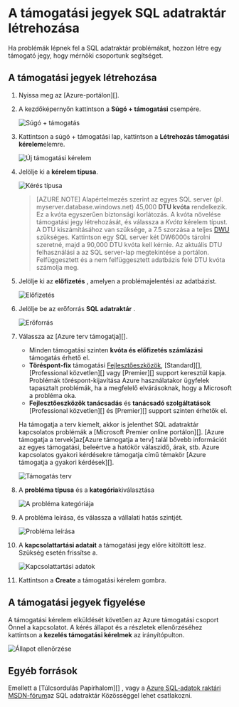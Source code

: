 <properties
   pageTitle="A támogatási jegyek létrehozása az SQL adatraktár |} Microsoft Azure"
   description="Hogyan lehet a támogatási jegyek létrehozása az Azure SQL-adatraktár."
   services="sql-data-warehouse"
   documentationCenter="NA"
   authors="sonyam"
   manager="barbkess"
   editor=""/>

<tags
   ms.service="sql-data-warehouse"
   ms.devlang="NA"
   ms.topic="get-started-article"
   ms.tgt_pltfrm="NA"
   ms.workload="data-services"
   ms.date="09/01/2016"
   ms.author="sonyama;barbkess"/>

# <a name="how-to-create-a-support-ticket-for-sql-data-warehouse"></a>A támogatási jegyek SQL adatraktár létrehozása
 
Ha problémák lépnek fel a SQL adatraktár problémákat, hozzon létre egy támogató jegy, hogy mérnöki csoportunk segítséget.

## <a name="create-a-support-ticket"></a>A támogatási jegyek létrehozása

1. Nyissa meg az [Azure-portálon][].

2. A kezdőképernyőn kattintson a **Súgó + támogatási** csempére.

    ![Súgó + támogatás](./media/sql-data-warehouse-get-started-create-support-ticket/help-support.png)

3. Kattintson a súgó + támogatási lap, kattintson a **Létrehozás támogatási kérelem**elemre.

    ![Új támogatási kérelem](./media/sql-data-warehouse-get-started-create-support-ticket/create-support-request.png)
    
    <a name="request-quota-change"></a> 

4. Jelölje ki a **kérelem típusa**.

    ![Kérés típusa](./media/sql-data-warehouse-get-started-create-support-ticket/request-type.png)
    
    >[AZURE.NOTE]  Alapértelmezés szerint az egyes SQL server (pl. myserver.database.windows.net) 45,000 **DTU kvóta** rendelkezik. Ez a kvóta egyszerűen biztonsági korlátozás. A kvóta növelése támogatási jegy létrehozását, és válassza a *Kvóta* kérelem típust. A DTU kiszámításához van szüksége, a 7.5 szorzása a teljes [DWU][] szükséges. Kattintson egy SQL server két DW6000s tárolni szeretné, majd a 90,000 DTU kvóta kell kérnie.  Az aktuális DTU felhasználási a az SQL server-lap megtekintése a portálon. Felfüggesztett és a nem felfüggesztett adatbázis felé DTU kvóta számolja meg. 

5. Jelölje ki az **előfizetés** , amelyen a problémajelentési az adatbázist.

    ![Előfizetés](./media/sql-data-warehouse-get-started-create-support-ticket/subscription.png)

6. Jelölje be az erőforrás **SQL adatraktár** .

    ![Erőforrás](./media/sql-data-warehouse-get-started-create-support-ticket/resource.png)

7. Válassza az [Azure terv támogatja][].

    - Minden támogatási szinten **kvóta és előfizetés számlázási** támogatás érhető el.
    - **Töréspont-fix** támogatási [Fejlesztőeszközök][], [Standard][], [Professional közvetlen][] vagy [Premier][] support keresztül kapja. Problémák töréspont-kijavítása Azure használatakor ügyfelek tapasztalt problémák, ha a megfelelő elvárásoknak, hogy a Microsoft a probléma oka.
    - **Fejlesztőeszközök tanácsadás** és **tanácsadó szolgáltatások** [Professional közvetlen][] és [Premier][] support szinten érhetők el. 
    
    Ha támogatja a terv kiemelt, akkor is jelenthet SQL adatraktár kapcsolatos problémák a [Microsoft Premier online portálon][].  [Azure támogatja a tervek]az[Azure támogatja a terv] talál bővebb információt az egyes támogatási, beleértve a hatókör válaszidő, árak, stb.  Azure kapcsolatos gyakori kérdésekre támogatja című témakör [Azure támogatja a gyakori kérdések][].  

    ![Támogatás terv](./media/sql-data-warehouse-get-started-create-support-ticket/support-plan.png)

8. A **probléma típusa** és a **kategória**kiválasztása

    ![A probléma kategóriája](./media/sql-data-warehouse-get-started-create-support-ticket/problem-type-category.png)

9. A probléma leírása, és válassza a vállalati hatás szintjét.

    ![Probléma leírása](./media/sql-data-warehouse-get-started-create-support-ticket/problem-description.png)

10. A **kapcsolattartási adatait** a támogatási jegy előre kitöltött lesz. Szükség esetén frissítse a.

    ![Kapcsolattartási adatok](./media/sql-data-warehouse-get-started-create-support-ticket/contact-info.png)

11. Kattintson a **Create** a támogatási kérelem gombra.


## <a name="monitor-a-support-ticket"></a>A támogatási jegyek figyelése

A támogatási kérelem elküldését követően az Azure támogatási csoport Önnel a kapcsolatot. A kérés állapot és a részletek ellenőrzéséhez kattintson a **kezelés támogatási kérelmek** az irányítópulton.

![Állapot ellenőrzése](./media/sql-data-warehouse-get-started-create-support-ticket/check-status.png)

## <a name="other-resources"></a>Egyéb források

Emellett a [Túlcsordulás Papírhalom][] , vagy a [Azure SQL-adatok raktári MSDN-fórum][]az SQL adatraktár Közösséggel lehet csatlakozni.

<!--Image references--> 

<!--Article references--> 
[DWU]: ./sql-data-warehouse-overview-what-is.md#data-warehouse-units

<!--MSDN references--> 

<!--Other web references--> 
[Azure portál]: https://portal.azure.com/
[Azure támogatási terv]: https://azure.microsoft.com/support/plans/?WT.mc_id=Support_Plan_510979/  
[Fejlesztőeszközök]: https://azure.microsoft.com/support/plans/developer/  
[Normál]: https://azure.microsoft.com/support/plans/standard/  
[Profi közvetlen]: https://azure.microsoft.com/support/plans/prodirect/  
[Kiemelt]: https://azure.microsoft.com/support/plans/premier/  
[Azure támogatási gyakori kérdések]: https://azure.microsoft.com/support/faq/
[A Microsoft Premier online portálon]: https://premier.microsoft.com/
[Egymást fedő túlcsordulás]: https://stackoverflow.com/questions/tagged/azure-sqldw/
[Azure SQL-adatok raktári MSDN-fórum]: https://social.msdn.microsoft.com/Forums/home?forum=AzureSQLDataWarehouse/

